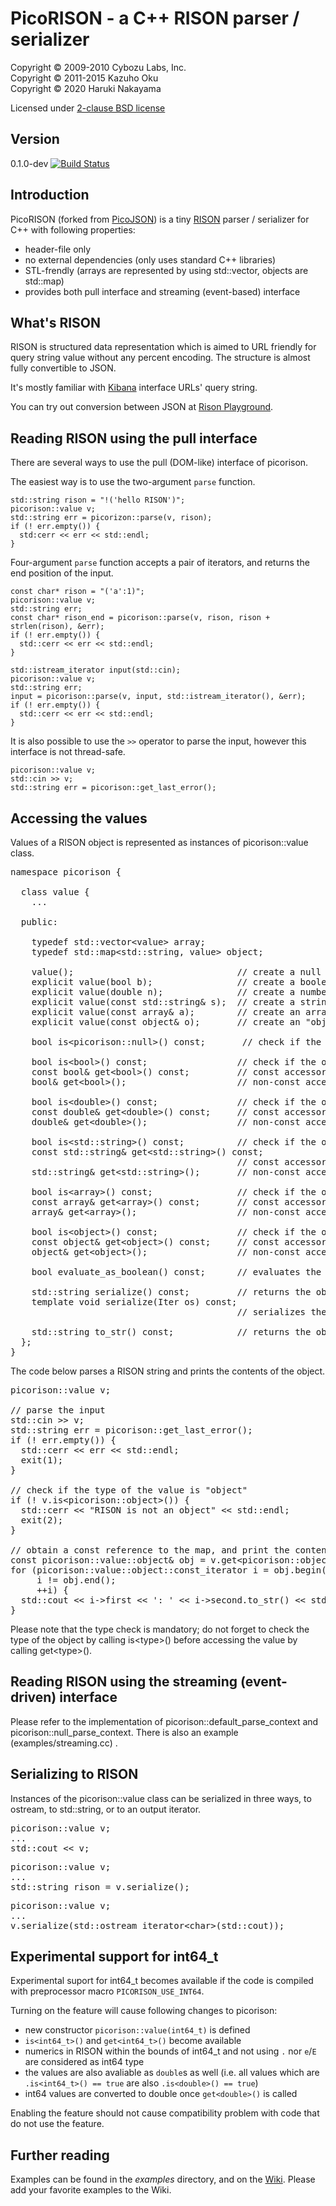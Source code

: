 # PicoRISON - a C++ RISON parser / serializer

Copyright &copy; 2009-2010 Cybozu Labs, Inc.<br/>
Copyright &copy; 2011-2015 Kazuho Oku<br/>
Copyright &copy; 2020 Haruki Nakayama<br/>

Licensed under [2-clause BSD license](http://opensource.org/licenses/BSD-2-Clause)

## Version

0.1.0-dev [![Build Status](https://travis-ci.org/hrkn/picorison.svg?branch=master)](https://travis-ci.org/hrkn/picorison)

## Introduction

PicoRISON (forked from [PicoJSON](https://github.com/kazuho/picojson)) is a tiny [RISON](https://rison.io/) parser / serializer for C++ with following properties:

- header-file only
- no external dependencies (only uses standard C++ libraries)
- STL-frendly (arrays are represented by using std::vector, objects are std::map)
- provides both pull interface and streaming (event-based) interface

## What's RISON

RISON is structured data representation which is aimed to URL friendly for query string value
without any percent encoding. The structure is almost fully convertible to JSON.

It's mostly familiar with [Kibana](https://www.elastic.co/kibana) interface URLs' query string.

You can try out conversion between JSON at [Rison Playground](https://rison.io/).

## Reading RISON using the pull interface

There are several ways to use the pull (DOM-like) interface of picorison.

The easiest way is to use the two-argument `parse` function.

```
std::string rison = "!('hello RISON')";
picorison::value v;
std::string err = picorizon::parse(v, rison);
if (! err.empty()) {
  std:cerr << err << std::endl;
}
```

Four-argument `parse` function accepts a pair of iterators, and returns the end position of the input.

```
const char* rison = "('a':1)";
picorison::value v;
std::string err;
const char* rison_end = picorison::parse(v, rison, rison + strlen(rison), &err);
if (! err.empty()) {
  std::cerr << err << std::endl;
}
```

```
std::istream_iterator input(std::cin);
picorison::value v;
std::string err;
input = picorison::parse(v, input, std::istream_iterator(), &err);
if (! err.empty()) {
  std::cerr << err << std::endl;
}
```

It is also possible to use the `>>` operator to parse the input, however this interface is not thread-safe.

```
picorison::value v;
std::cin >> v;
std::string err = picorison::get_last_error();
```

## Accessing the values

Values of a RISON object is represented as instances of picorison::value class.

<pre>
namespace picorison {

  class value {
    ...

  public:

    typedef std::vector&lt;value&gt; array;
    typedef std::map&lt;std::string, value&gt; object;

    value();                               // create a null object
    explicit value(bool b);                // create a boolean object
    explicit value(double n);              // create a number object
    explicit value(const std::string& s);  // create a string object
    explicit value(const array& a);        // create an array object
    explicit value(const object& o);       // create an "object"

    bool is&lt;picorison::null&gt;() const;       // check if the object is "null"

    bool is&lt;bool&gt;() const;                 // check if the object is a boolean
    const bool& get&lt;bool&gt;() const;         // const accessor (usable only if the object is a boolean)
    bool& get&lt;bool&gt;();                     // non-const accessor (usable only if the object is a boolean)

    bool is&lt;double&gt;() const;               // check if the object is a number
    const double& get&lt;double&gt;() const;     // const accessor (usable only if the object is a number)
    double& get&lt;double&gt;();                 // non-const accessor (usable only if the object is a number)

    bool is&lt;std::string&gt;() const;          // check if the object is a string
    const std::string& get&lt;std::string&gt;() const;
                                           // const accessor (usable only if the object is a string)
    std::string& get&lt;std::string&gt;();       // non-const accessor (usable only if the object is a string)

    bool is&lt;array&gt;() const;                // check if the object is an array
    const array& get&lt;array&gt;() const;       // const accessor (usable only if the object is an array)
    array& get&lt;array&gt;();                   // non-const accessor (usable only if the object is an array)

    bool is&lt;object&gt;() const;               // check if the object is an "object"
    const object& get&lt;object&gt;() const;     // const accessor (usable only if the object is an object)
    object& get&lt;object&gt;();                 // non-const accessor (usable only if the object is an array)

    bool evaluate_as_boolean() const;      // evaluates the object as a boolean

    std::string serialize() const;         // returns the object in RISON representation
    template<typename Iter> void serialize(Iter os) const;
                                           // serializes the object in RISON representation through an output iterator

    std::string to_str() const;            // returns the object in string (for casual use)
  };
}
</pre>

The code below parses a RISON string and prints the contents of the object.

<pre>
picorison::value v;

// parse the input
std::cin &gt;&gt; v;
std::string err = picorison::get_last_error();
if (! err.empty()) {
  std::cerr &lt;&lt; err &lt;&lt; std::endl;
  exit(1);
}

// check if the type of the value is "object"
if (! v.is&lt;picorison::object&gt;()) {
  std::cerr &lt;&lt; "RISON is not an object" &lt;&lt; std::endl;
  exit(2);
}

// obtain a const reference to the map, and print the contents
const picorison::value::object& obj = v.get&lt;picorison::object&gt;();
for (picorison::value::object::const_iterator i = obj.begin();
     i != obj.end();
     ++i) {
  std::cout &lt;&lt; i-&gt;first &lt;&lt; ': ' &lt;&lt; i-&gt;second.to_str() &lt;&lt; std::endl;
}
</pre>

Please note that the type check is mandatory; do not forget to check the type of the object by calling is&lt;type&gt;() before accessing the value by calling get&lt;type&gt;().

## Reading RISON using the streaming (event-driven) interface

Please refer to the implementation of picorison::default_parse_context and picorison::null_parse_context.  There is also an example (examples/streaming.cc) .

## Serializing to RISON

Instances of the picorison::value class can be serialized in three ways, to ostream, to std::string, or to an output iterator.

<pre>
picorison::value v;
...
std::cout &lt;&lt; v;
</pre>

<pre>
picorison::value v;
...
std::string rison = v.serialize();
</pre>

<pre>
picorison::value v;
...
v.serialize(std::ostream_iterator&lt;char&gt;(std::cout));
</pre>

## Experimental support for int64_t

Experimental suport for int64_t becomes available if the code is compiled with preprocessor macro `PICORISON_USE_INT64`.

Turning on the feature will cause following changes to picorison:
- new constructor `picorison::value(int64_t)` is defined
- `is<int64_t>()` and `get<int64_t>()` become available
- numerics in RISON within the bounds of int64_t and not using `.` nor `e`/`E` are considered as int64 type
 - the values are also avaliable as `double`s as well (i.e. all values which are `.is<int64_t>() == true` are also `.is<double>() == true`)
- int64 values are converted to double once `get<double>()` is called

Enabling the feature should not cause compatibility problem with code that do not use the feature.

## Further reading

Examples can be found in the <i>examples</i> directory, and on the [Wiki](https://github.com/hrkn/picorison/wiki).  Please add your favorite examples to the Wiki.
